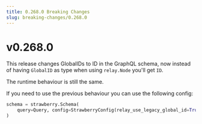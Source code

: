 ```yaml
---
title: 0.268.0 Breaking Changes
slug: breaking-changes/0.268.0
---
```


# v0.268.0

This release changes GlobalIDs to ID in the GraphQL schema, now instead of
having `GlobalID` as type when using `relay.Node` you'll get `ID`.

The runtime behaviour is still the same.

If you need to use the previous behaviour you can use the following config:

```python
schema = strawberry.Schema(
    query=Query, config=StrawberryConfig(relay_use_legacy_global_id=True)
)
```

